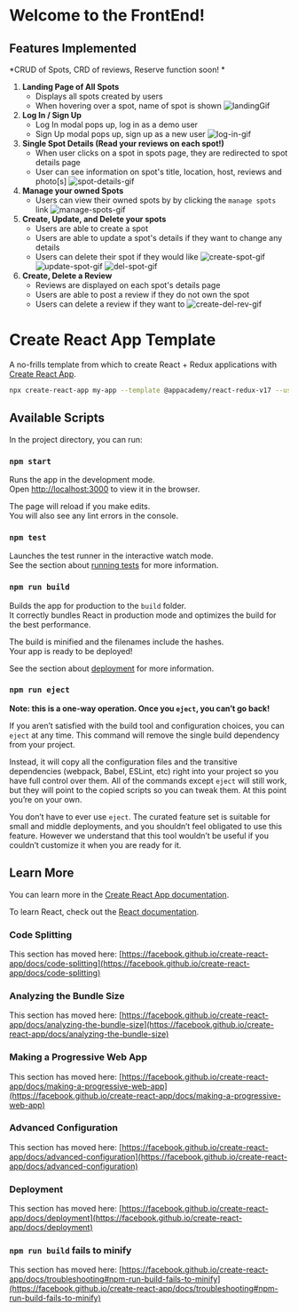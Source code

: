 # Welcome to the FrontEnd!

## Features Implemented
*CRUD of Spots, CRD of reviews, Reserve function soon! *

   [landing]: ../assets/landing.png
   [create-rev]: ../assets/create-review.png
   [create-spot]: ../assets/Create-spot.png
   [del-rev]: ../assets/delete-review.png
   [del-spot]: ../assets/delete-spot.png
   [log-in]: ../assets/log-in.png
   [manage-spots]: ../assets/manage-spots.png
   [sign-up]: ../assets/sign-up.png
   [spot-details]: ../assets/spot-details.png
   [update-spot]: ../assets/Update-spot.png

   [landingGif]: /authenticate-me/assets/earthBnBGifs/earthBnB_spotsDemo.gif
   [create-spot-Gif]: /authenticate-me/assets/earthBnBGifs/earthBnB_createSpotDemo.gif
   [create-del-rev-gif]: /authenticate-me/assets/earthBnBGifs/earthBnB_crudReviewsDemo.gif
   [del-spot-gif]: /authenticate-me/assets/earthBnBGifs/earthBnB_deleteSpotDemo.gif
   [log-in-gif]: /authenticate-me/assets/earthBnBGifs/earthBnB_logInDemoUser.gif
   [manage-spots-gif]: /authenticate-me/assets/earthBnBGifs/earthBnB_manageSpotsPage.gif
   [spot-details-gif]: /authenticate-me/assets/earthBnBGifs/earthBnB_spotDetails.gif
   [update-spot-gif]: /authenticate-me/assets/earthBnBGifs/earthBnB_updateSpotDemo.gif

1. **Landing Page of All Spots**
   - Displays all spots created by users
   - When hovering over a spot, name of spot is shown
   ![landingGif]
2. **Log In / Sign Up**
   - Log In modal pops up, log in as a demo user
   - Sign Up modal pops up, sign up as a new user
   ![log-in-gif]
3. **Single Spot Details (Read your reviews on each spot!)**
   - When user clicks on a spot in spots page, they are redirected to spot details page
   - User can see information on spot's title, location, host, reviews and photo[s]
   ![spot-details-gif]
4. **Manage your owned Spots**
   - Users can view their owned spots by by clicking the `manage spots` link
   ![manage-spots-gif]
5. **Create, Update, and Delete your spots**
   - Users are able to create a spot
   - Users are able to update a spot's details if they want to change any details
   - Users can delete their spot if they would like
   ![create-spot-gif] ![update-spot-gif] ![del-spot-gif]
6. **Create, Delete a Review**
   - Reviews are displayed on each spot's details page
   - Users are able to post a review if they do not own the spot
   - Users can delete a review if they want to
   ![create-del-rev-gif]

# Create React App Template

A no-frills template from which to create React + Redux applications with
[Create React App](https://github.com/facebook/create-react-app).

```sh
npx create-react-app my-app --template @appacademy/react-redux-v17 --use-npm
```

## Available Scripts

In the project directory, you can run:

### `npm start`

Runs the app in the development mode.\
Open [http://localhost:3000](http://localhost:3000) to view it in the browser.

The page will reload if you make edits.\
You will also see any lint errors in the console.

### `npm test`

Launches the test runner in the interactive watch mode.\
See the section about [running tests](https://facebook.github.io/create-react-app/docs/running-tests) for more information.

### `npm run build`

Builds the app for production to the `build` folder.\
It correctly bundles React in production mode and optimizes the build for the best performance.

The build is minified and the filenames include the hashes.\
Your app is ready to be deployed!

See the section about [deployment](https://facebook.github.io/create-react-app/docs/deployment) for more information.

### `npm run eject`

**Note: this is a one-way operation. Once you `eject`, you can’t go back!**

If you aren’t satisfied with the build tool and configuration choices, you can `eject` at any time. This command will remove the single build dependency from your project.

Instead, it will copy all the configuration files and the transitive dependencies (webpack, Babel, ESLint, etc) right into your project so you have full control over them. All of the commands except `eject` will still work, but they will point to the copied scripts so you can tweak them. At this point you’re on your own.

You don’t have to ever use `eject`. The curated feature set is suitable for small and middle deployments, and you shouldn’t feel obligated to use this feature. However we understand that this tool wouldn’t be useful if you couldn’t customize it when you are ready for it.

## Learn More

You can learn more in the [Create React App documentation](https://facebook.github.io/create-react-app/docs/getting-started).

To learn React, check out the [React documentation](https://reactjs.org/).

### Code Splitting

This section has moved here: [https://facebook.github.io/create-react-app/docs/code-splitting](https://facebook.github.io/create-react-app/docs/code-splitting)

### Analyzing the Bundle Size

This section has moved here: [https://facebook.github.io/create-react-app/docs/analyzing-the-bundle-size](https://facebook.github.io/create-react-app/docs/analyzing-the-bundle-size)

### Making a Progressive Web App

This section has moved here: [https://facebook.github.io/create-react-app/docs/making-a-progressive-web-app](https://facebook.github.io/create-react-app/docs/making-a-progressive-web-app)

### Advanced Configuration

This section has moved here: [https://facebook.github.io/create-react-app/docs/advanced-configuration](https://facebook.github.io/create-react-app/docs/advanced-configuration)

### Deployment

This section has moved here: [https://facebook.github.io/create-react-app/docs/deployment](https://facebook.github.io/create-react-app/docs/deployment)

### `npm run build` fails to minify

This section has moved here: [https://facebook.github.io/create-react-app/docs/troubleshooting#npm-run-build-fails-to-minify](https://facebook.github.io/create-react-app/docs/troubleshooting#npm-run-build-fails-to-minify)
